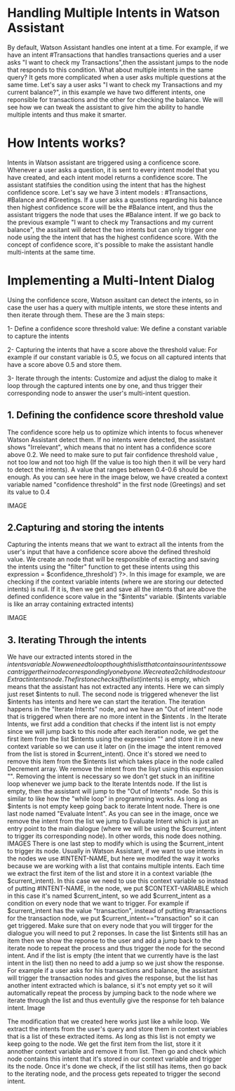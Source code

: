 # Handling Multiple Intents in Watson Assistant

By default, Watson Assistant handles one intent at a time. For example, if we have an intent #Transactions that handles transactions queries and a user asks "I want to check my Transactions",then the assistant jumps to the node that responds to this condition. What about multiple intents in the same query? It gets more complicated when a user asks multiple questions at the same time. Let's say a user asks "I want to check my Transactions and my current balance?", in this example we have 
two different intents, one reponsible for transactions and the other for checking the balance. We will see how we can tweak the assistant to give him the ability to handle multiple intents and thus make it smarter.

# How Intents works?
Intents in Watson assistant are triggered using a conficence score. Whenever a user asks a question, it is sent to every intent model that you have created, and each intent model returns a confidence score. The assistant statifsies the condition using the intent that has the highest confidence score.
Let's say we have 3 intent models : #Transactions, #Balance and #Greetings. If a user asks a questions regarding his balance then highest confidence score will be the #Balance intent, and thus the assistant triggers the node that uses the #Balance intent. If we go back to the previous example "I want to check my Transactions and my current balance", the assitant will detect the two intents but can only trigger one node using the the intent that has the highest confidence score. With the concept of confidence score, it's possible to make the assistant handle multi-intents at the same time.

# Implementing a Multi-Intent Dialog

Using the confidence score, Watson assitant can detect the intents, so in case the user has a query with multiple intents, we store these intents and then iterate through them. These are the 3 main steps:

1- Define a confidence score threshold value: We define a constant variable to capture the intents 

2- Capturing the intents that have a score above the threshold value: For example if our constant variable is 0.5, we focus on all captured intents that have a score above 0.5 and store them.

3- Iterate through the intents: Customize and adjust the dialog to make it loop through the captured intents one by one, and thus trigger their corresponding node to answer the user's multi-intent question.

## 1. Defining the confidence score threshold value
The confidence score help us to optimize which intents to focus whenever Watson Assistant detect them. If no intents were detected, the assistant shows "Irrelevant", which means that no intent has a confidence score above 0.2. We need to make sure to put fair confidence threshold value , not too low and not too high (If the value is too high then it will be very hard to detect the intents). A value that ranges between 0.4-0.6 should be enough.
As you can see here in the image below, we have created a context variable named "confidence threshold" in the first node (Greetings) and set its value to 0.4

IMAGE

## 2.Capturing and storing the intents
Capturing the intents means that we want to extract all the intents from the user's input that have a confidence score above the defined threshold value. We create an node that will be responsible of exracting and saving the intents using the "filter" function to get these intents using this expression <? intents.filter('intent', 'intent.confidence >= $confidence_threshold') ?>. In this image for example, we are checking if the context variable intents (where we are  storing our detected intents) is null. If it is, then we get and save all the intents that are above the defined confidence score value in the "$intents" variable. ($intents variable is like an array containing extracted intents)

IMAGE

## 3. Iterating Through the intents
We have our extracted intents stored in the $intents variable. Now we need to loop though this list that contains our intents so we can trigger their node correspondingly one by one. We create a 2 child nodes to our Extract intents node. The first one checks if the list ($intents) is empty, which means that the assistant has not extracted any intents. Here we can simply just reset $intents to null. The second node is triggered whenever the list $intents has intents and here we can start the iteration.
The iteration happens in the "Iterate Intents" node, and we have an "Out of intent" node that is triggered when there are no more intent in the $intents . In the Iterate Intents, we first add a condition that checks if the intent list is not empty since we will jump back to this node after each iteration node,  we get the first item from the list $intents using the expression "<? $intents.get(0).intent ?>" and store it in a new context variable so we can use it later on (in the image the intent removed from the list is stored in $current_intent). Once it's stored we need to remove this item from the $intents list which takes place in the node called Decrement array. We remove the intent from the lisyt using this expression "<? $intents.remove(0) ?>". Removing the intent is necessary so we don't get stuck in an inifitine loop whenever we jump back to the Iterate Intentds node. If the list is empty, then the assistant will jump to the "Out of Intents" node. So this is similar to like how the "while loop" in programming works. As long as $intents is not empty keep going back to iterate Intent node. There is one last node named "Evaluate Intent". As you can see in the image, once we remove the intent from the list we jump to Evaluate Intent which is just an entry point to the main dialogue (where we will be using the $current_intent to trigger its corresponding node). In other words, this node does nothing.
IMAGES
There is one last step to modify which is using the $current_intent to trigger its node. Usually in Watson Assistant, if we want to use intents in the nodes we use #INTENT-NAME, but here we modifed the way it works because we are working with a list that contains multiple intents. Each time we extract the first item of the list and store it in a context variable (the $current_intent). In this case we need to use this context variable so instead of putting #INTENT-NAME, in the node, we put $CONTEXT-VARIABLE which in this case it's named $current_intent, so we add $current_intent as a condition on every node that we want to trigger. For example if $current_intent has the value "transaction", instead of putting #transactions for the transaction node, we put $current_intent=="transaction" so it can get triggered. Make sure that on every node that you will tirgger for the dialogue you will need to put 2 reponses. In case the list $intents still has an item then we show the reponse to the user and add a jump back to the iterate node to repeat the process and thus trigger the node for the second intent. And if the list is empty (the intent that we currently have is the last intent in the list) then no need to add a jump so we just show the response. For example if a user asks for his transactions and balance, the assistant will trigger the transaction nodes and gives the response, but the list has another intent extracted which is balance, si it's not empty yet so it will automatically repeat the process by jumping back to the node where we iterate through the list and thus eventully give the response for teh balance intent.
Image

The modification that we created here works just like a while loop. We extract the intents from the user's query and store them in context variables that is a list of these extracted items. As long as this list is not empty we keep going to the node. We get the first item from the list, store it it annother context variable and remove it from list. Then go and check which node contains this intent that it's stored in our context variable and trigger its the node. Once it's done we check, if the list still has items, then go back to the iterating node, and the process gets repeated to trigger the second intent. 









